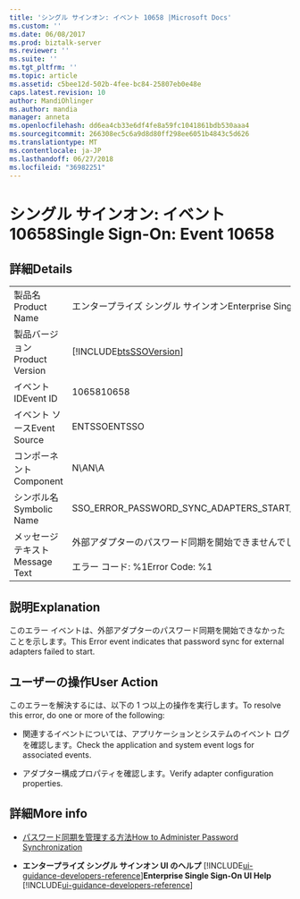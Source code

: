 ```yaml
---
title: 'シングル サインオン: イベント 10658 |Microsoft Docs'
ms.custom: ''
ms.date: 06/08/2017
ms.prod: biztalk-server
ms.reviewer: ''
ms.suite: ''
ms.tgt_pltfrm: ''
ms.topic: article
ms.assetid: c5bee12d-502b-4fee-bc84-25807eb0e48e
caps.latest.revision: 10
author: MandiOhlinger
ms.author: mandia
manager: anneta
ms.openlocfilehash: dd6ea4cb33e6df4fe8a59fc1041861bdb530aaa4
ms.sourcegitcommit: 266308ec5c6a9d8d80ff298ee6051b4843c5d626
ms.translationtype: MT
ms.contentlocale: ja-JP
ms.lasthandoff: 06/27/2018
ms.locfileid: "36982251"
---
```

# <a name="single-sign-on-event-10658"></a><span data-ttu-id="7a877-102">シングル サインオン: イベント 10658</span><span class="sxs-lookup"><span data-stu-id="7a877-102">Single Sign-On: Event 10658</span></span>
## <a name="details"></a><span data-ttu-id="7a877-103">詳細</span><span class="sxs-lookup"><span data-stu-id="7a877-103">Details</span></span>  

|                 |                                                                                   |
|-----------------|-----------------------------------------------------------------------------------|
|  <span data-ttu-id="7a877-104">製品名</span><span class="sxs-lookup"><span data-stu-id="7a877-104">Product Name</span></span>   |                             <span data-ttu-id="7a877-105">エンタープライズ シングル サインオン</span><span class="sxs-lookup"><span data-stu-id="7a877-105">Enterprise Single Sign-On</span></span>                             |
| <span data-ttu-id="7a877-106">製品バージョン</span><span class="sxs-lookup"><span data-stu-id="7a877-106">Product Version</span></span> |            [!INCLUDE[btsSSOVersion](../includes/btsssoversion-md.md)]             |
|    <span data-ttu-id="7a877-107">イベント ID</span><span class="sxs-lookup"><span data-stu-id="7a877-107">Event ID</span></span>     |                                       <span data-ttu-id="7a877-108">10658</span><span class="sxs-lookup"><span data-stu-id="7a877-108">10658</span></span>                                       |
|  <span data-ttu-id="7a877-109">イベント ソース</span><span class="sxs-lookup"><span data-stu-id="7a877-109">Event Source</span></span>   |                                      <span data-ttu-id="7a877-110">ENTSSO</span><span class="sxs-lookup"><span data-stu-id="7a877-110">ENTSSO</span></span>                                       |
|    <span data-ttu-id="7a877-111">コンポーネント</span><span class="sxs-lookup"><span data-stu-id="7a877-111">Component</span></span>    |                                        <span data-ttu-id="7a877-112">N\A</span><span class="sxs-lookup"><span data-stu-id="7a877-112">N\A</span></span>                                        |
|  <span data-ttu-id="7a877-113">シンボル名</span><span class="sxs-lookup"><span data-stu-id="7a877-113">Symbolic Name</span></span>  |                   <span data-ttu-id="7a877-114">SSO_ERROR_PASSWORD_SYNC_ADAPTERS_START_FAILED</span><span class="sxs-lookup"><span data-stu-id="7a877-114">SSO_ERROR_PASSWORD_SYNC_ADAPTERS_START_FAILED</span></span>                   |
|  <span data-ttu-id="7a877-115">メッセージ テキスト</span><span class="sxs-lookup"><span data-stu-id="7a877-115">Message Text</span></span>   | <span data-ttu-id="7a877-116">外部アダプターのパスワード同期を開始できませんでした。%r</span><span class="sxs-lookup"><span data-stu-id="7a877-116">Password sync for external adapters failed to start.%r</span></span><br /><br /> <span data-ttu-id="7a877-117">エラー コード: %1</span><span class="sxs-lookup"><span data-stu-id="7a877-117">Error Code: %1</span></span> |

## <a name="explanation"></a><span data-ttu-id="7a877-118">説明</span><span class="sxs-lookup"><span data-stu-id="7a877-118">Explanation</span></span>  
 <span data-ttu-id="7a877-119">このエラー イベントは、外部アダプターのパスワード同期を開始できなかったことを示します。</span><span class="sxs-lookup"><span data-stu-id="7a877-119">This Error event indicates that password sync for external adapters failed to start.</span></span>  

## <a name="user-action"></a><span data-ttu-id="7a877-120">ユーザーの操作</span><span class="sxs-lookup"><span data-stu-id="7a877-120">User Action</span></span>  
 <span data-ttu-id="7a877-121">このエラーを解決するには、以下の 1 つ以上の操作を実行します。</span><span class="sxs-lookup"><span data-stu-id="7a877-121">To resolve this error, do one or more of the following:</span></span>  

-   <span data-ttu-id="7a877-122">関連するイベントについては、アプリケーションとシステムのイベント ログを確認します。</span><span class="sxs-lookup"><span data-stu-id="7a877-122">Check the application and system event logs for associated events.</span></span>  

-   <span data-ttu-id="7a877-123">アダプター構成プロパティを確認します。</span><span class="sxs-lookup"><span data-stu-id="7a877-123">Verify adapter configuration properties.</span></span>  

## <a name="more-info"></a><span data-ttu-id="7a877-124">詳細</span><span class="sxs-lookup"><span data-stu-id="7a877-124">More info</span></span>  

- [<span data-ttu-id="7a877-125">パスワード同期を管理する方法</span><span class="sxs-lookup"><span data-stu-id="7a877-125">How to Administer Password Synchronization</span></span>](../core/how-to-administer-password-synchronization.md)  

- <span data-ttu-id="7a877-126">**エンタープライズ シングル サインオン UI のヘルプ** [!INCLUDE[ui-guidance-developers-reference](../includes/ui-guidance-developers-reference.md)]</span><span class="sxs-lookup"><span data-stu-id="7a877-126">**Enterprise Single Sign-On UI Help** [!INCLUDE[ui-guidance-developers-reference](../includes/ui-guidance-developers-reference.md)]</span></span>
